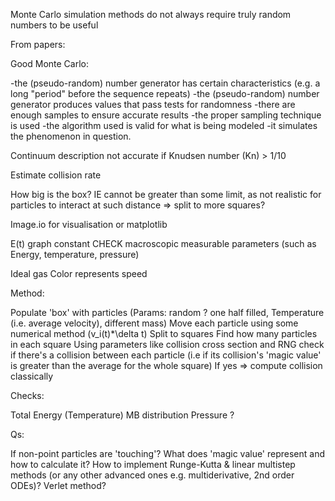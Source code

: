Monte Carlo simulation methods do not always require truly random numbers to be useful


From papers:

Good Monte Carlo:

-the (pseudo-random) number generator has certain characteristics (e.g. a long "period" before the sequence repeats)
-the (pseudo-random) number generator produces values that pass tests for randomness
-there are enough samples to ensure accurate results
-the proper sampling technique is used
-the algorithm used is valid for what is being modeled
-it simulates the phenomenon in question.

Continuum description not accurate if Knudsen number (Kn) > 1/10


Estimate collision rate

How big is the box? IE cannot be greater than some limit, as not realistic for particles to interact at such distance => split to more squares?



Image.io for visualisation or matplotlib

E(t) graph constant CHECK macroscopic measurable parameters (such as Energy, temperature, pressure)

Ideal gas
Color represents speed


Method:

Populate 'box' with particles (Params: random ? one half filled, Temperature (i.e. average velocity), different mass)
Move each particle using some numerical method (v_i(t)*\delta t)
Split to squares
Find how many particles in each square
Using parameters like collision cross section and RNG check if there's a collision between each particle (i.e if its collision's 'magic value' is greater than the average for the whole square)
If yes => compute collision classically


Checks:

Total Energy (Temperature)
MB distribution
Pressure ?



Qs:

If non-point particles are 'touching'?
What does 'magic value' represent and how to calculate it?
How to implement Runge-Kutta & linear multistep methods (or any other advanced ones e.g. multiderivative, 2nd order ODEs)?
Verlet method?